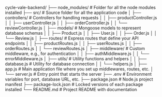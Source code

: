 cycle-vale-backend/
├── node_modules/                  # Folder for all the node modules installed
├── src/                           # Source folder for all the application code
│   ├── controllers/               # Controllers for handling requests
│   │   ├── productController.js
│   │   ├── userController.js
│   │   ├── orderController.js
│   │   └── reviewController.js
│   ├── models/                    # Mongoose models to represent database schemas
│   │   ├── Product.js
│   │   ├── User.js
│   │   ├── Order.js
│   │   └── Review.js
│   ├── routes/                    # Express routes that define your API endpoints
│   │   ├── productRoutes.js
│   │   ├── userRoutes.js
│   │   ├── orderRoutes.js
│   │   └── reviewRoutes.js
│   ├── middleware/                # Custom middleware, e.g., for authentication
│   │   ├── authMiddleware.js
│   │   └── errorMiddleware.js
│   ├── utils/                     # Utility functions and helpers
│   │   ├── database.js           # Utility for database connection
│   │   └── helpers.js
│   ├── app.js                     # Main application file where you set up middlewares, routes, etc.
│   └── server.js                  # Entry point that starts the server
├── .env                          # Environment variables for port, database URL, etc.
├── package.json                  # Node.js project manifest
├── package-lock.json             # Locked versions of each package installed
└── README.md                     # Project README with documentation